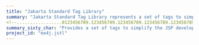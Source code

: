 ```yaml
---
title: "Jakarta Standard Tag Library"
summary: "Jakarta Standard Tag Library represents a set of tags to simplify the Jakarta Server Pages(JSP) development."
<!--.................0123456789.123456789.123456789.123456789.123456789.123456789-->
summary_sixty_char: "Provides a set of tags to simplify the JSP development"
project_id: "ee4j.jstl"
---
```

